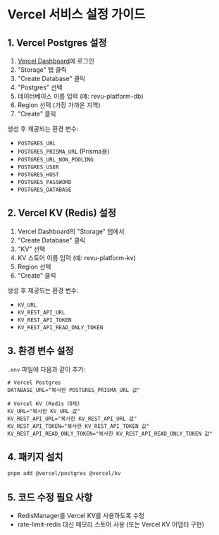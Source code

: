 # Vercel 서비스 설정 가이드

## 1. Vercel Postgres 설정

1. [Vercel Dashboard](https://vercel.com/dashboard)에 로그인
2. "Storage" 탭 클릭
3. "Create Database" 클릭
4. "Postgres" 선택
5. 데이터베이스 이름 입력 (예: revu-platform-db)
6. Region 선택 (가장 가까운 지역)
7. "Create" 클릭

생성 후 제공되는 환경 변수:
- `POSTGRES_URL`
- `POSTGRES_PRISMA_URL` (Prisma용)
- `POSTGRES_URL_NON_POOLING`
- `POSTGRES_USER`
- `POSTGRES_HOST`
- `POSTGRES_PASSWORD`
- `POSTGRES_DATABASE`

## 2. Vercel KV (Redis) 설정

1. Vercel Dashboard의 "Storage" 탭에서
2. "Create Database" 클릭
3. "KV" 선택
4. KV 스토어 이름 입력 (예: revu-platform-kv)
5. Region 선택
6. "Create" 클릭

생성 후 제공되는 환경 변수:
- `KV_URL`
- `KV_REST_API_URL`
- `KV_REST_API_TOKEN`
- `KV_REST_API_READ_ONLY_TOKEN`

## 3. 환경 변수 설정

`.env` 파일에 다음과 같이 추가:

```env
# Vercel Postgres
DATABASE_URL="복사한 POSTGRES_PRISMA_URL 값"

# Vercel KV (Redis 대체)
KV_URL="복사한 KV_URL 값"
KV_REST_API_URL="복사한 KV_REST_API_URL 값"
KV_REST_API_TOKEN="복사한 KV_REST_API_TOKEN 값"
KV_REST_API_READ_ONLY_TOKEN="복사한 KV_REST_API_READ_ONLY_TOKEN 값"
```

## 4. 패키지 설치

```bash
pnpm add @vercel/postgres @vercel/kv
```

## 5. 코드 수정 필요 사항

- RedisManager를 Vercel KV를 사용하도록 수정
- rate-limit-redis 대신 메모리 스토어 사용 (또는 Vercel KV 어댑터 구현)
